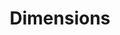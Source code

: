 ---
layout: default
bigquery: https://console.cloud.google.com/bigquery?p=covid-19-dimensions-ai&page=table&d=data&t=publications
contributors: Digital Science, https://www.digital-science.com/
cost: Free for personal, non-commercial use.
description: Dimensions contains more than 100 million publications, ranging from
  articles published in scholarly journals, books and book chapters, to preprints
  and conference proceedings. All publications are contextualized with linked data
  sets, funding, publications, patents, clinical trials, and policy documents. You
  can also view associated categories, funders, institutions, and researcher profiles.
documentation: https://docs.dimensions.ai/bigquery/index.html
last_edit: Mon, 04 Apr 2022 19:04:00 GMT
location: https://www.dimensions.ai/products/free/
maintained_by: Digital Science, https://www.digital-science.com/
schema_fields: '[''funding_currency'', ''doi'', ''created_date'', ''funding_details'',
  ''publication_ids'', ''category_bra'', ''category_sdg'', ''citation_string'', ''conference'',
  ''publication_year'', ''investigators'', ''category_uoa'', ''year'', ''date'', ''filing_year'',
  ''priority_date'', ''family_count'', ''brief_title'', ''granted_date'', ''labels'',
  ''repository_name'', ''category_rcdc'', ''funder_org'', ''funder_org_cities'', ''funder_orgs'',
  ''funder_countries'', ''book_title'', ''legal_events'', ''resulting_publication_doi'',
  ''citations_count'', ''expiration_date'', ''registry'', ''expiration_year'', ''name'',
  ''linkout'', ''date_modified'', ''funder_org_countries'', ''journal'', ''concepts'',
  ''patent_ids'', ''resulting_publication_ids'', ''application_number'', ''proceedings_title'',
  ''research_org_country_names'', ''date_inserted'', ''family_id'', ''subtitles'',
  ''open_access_categories'', ''start_date'', ''category_hrcs_rac'', ''funding_amount'',
  ''assignee_orgs'', ''active_years'', ''established'', ''conditions'', ''inventor_names'',
  ''pmcid'', ''associated_publication_doi'', ''id'', ''research_org_countries'', ''original_assignee'',
  ''supporting_grant_ids'', ''repository_url'', ''funding_gbp'', ''start_year'', ''funding_cny'',
  ''associated_publication_arxiv_id'', ''eisbn'', ''categories'', ''filing_date'',
  ''filing_status'', ''aliases'', ''parent_id'', ''clinical_trial_ids'', ''date_normal'',
  ''researcher_ids'', ''publisher'', ''original_abstract'', ''external_ids'', ''funding_cad'',
  ''types'', ''category_for'', ''mesh_terms'', ''category_hra'', ''address'', ''metrics'',
  ''current_assignee'', ''date_online'', ''category_icrp_ct'', ''kind'', ''repository_id'',
  ''original_title'', ''funder_org_state_codes'', ''mesh_headings'', ''email_address'',
  ''license'', ''funder_org_acronyms'', ''title'', ''description'', ''book_series_title'',
  ''category_hrcs_hc'', ''associated_grant_ids'', ''relationships'', ''research_org_state_names'',
  ''funding_aud'', ''priority_year'', ''open_access_categories_v2'', ''end_date'',
  ''type'', ''acknowledgements'', ''arxiv_id'', ''embargo_date'', ''authors'', ''acronyms'',
  ''associated_publication_id'', ''current_assignee_countries'', ''date_print'', ''funding_eur'',
  ''editors'', ''phase'', ''cpc'', ''funding_jpy'', ''jurisdiction'', ''foa_number'',
  ''research_org_city_names'', ''altmetrics'', ''funding_chf'', ''current_assignee_orgs'',
  ''citations'', ''gender'', ''wikipedia_url'', ''research_org_state_codes'', ''end_year'',
  ''language'', ''status'', ''family_members_ids'', ''research_org_cities'', ''pages'',
  ''ipcr'', ''original_assignee_countries'', ''cited_by_ids'', ''funding_nzd'', ''organisation_details'',
  ''acronym'', ''assignee_countries'', ''pmid'', ''links'', ''isbn'', ''research_orgs'',
  ''granted_year'', ''issue'', ''grant_number'', ''legal_status'', ''abstract'', ''associated_publication_pmid'',
  ''volume'', ''interventions'', ''category_icrp_cso'', ''original_assignee_orgs'',
  ''source_id'', ''date_imported_gbq'', ''publication_date'', ''funding_usd'', ''reference_ids'',
  ''journal_lists'']'
shortname: dimensions
tags:
- scholarly literature
- patents
- funding
- clinical trials
- academic profiles
terms_of_use: 'Use of both the Dimensions COVID-19 dataset and full Dimensions dataset
  are subject to the Dimensions Terms of use: https://www.dimensions.ai/policies-terms-legal '
title: Dimensions
uuid: dcff88bd-fe6b-4fdb-8159-809bf9d7bc1c
---